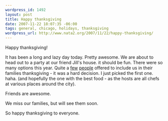 ```yaml
--- 
wordpress_id: 1492
layout: post
title: Happy thanksgiving
date: 2007-11-22 18:07:35 -06:00
tags: general, chicago, holidays, thanksgiving
wordpress_url: http://www.nata2.org/2007/11/22/happy-thanksgiving/
---
```

Happy thanksgiving!

It has been a long and lazy day today. Pretty awesome.  We are about to head out to a party at our friend Jill's house. it should be fun. There were so many options this year. Quite a <a href="http://callmejeffrey.com/">few</a> <a href="http://morefishthanman.com/">people</a> offered to include us in their families thanksgiving - it was a hard decision. I just picked the first one. haha. (and hopefully the one with the best food - as the hosts are all chefs at various places around the city).

Friends are awesome.

We miss our families, but will see them soon.

So happy thanksgiving to everyone.

